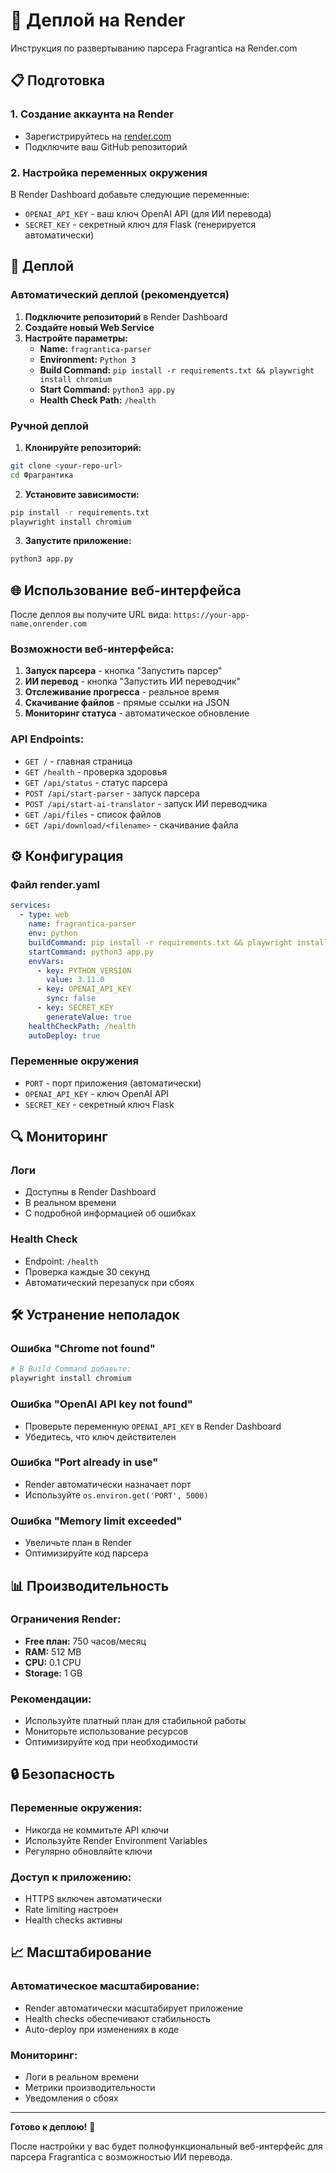# 🚀 Деплой на Render

Инструкция по развертыванию парсера Fragrantica на Render.com

## 📋 Подготовка

### 1. Создание аккаунта на Render
- Зарегистрируйтесь на [render.com](https://render.com)
- Подключите ваш GitHub репозиторий

### 2. Настройка переменных окружения
В Render Dashboard добавьте следующие переменные:

- `OPENAI_API_KEY` - ваш ключ OpenAI API (для ИИ перевода)
- `SECRET_KEY` - секретный ключ для Flask (генерируется автоматически)

## 🔧 Деплой

### Автоматический деплой (рекомендуется)

1. **Подключите репозиторий** в Render Dashboard
2. **Создайте новый Web Service**
3. **Настройте параметры:**
   - **Name:** `fragrantica-parser`
   - **Environment:** `Python 3`
   - **Build Command:** `pip install -r requirements.txt && playwright install chromium`
   - **Start Command:** `python3 app.py`
   - **Health Check Path:** `/health`

### Ручной деплой

1. **Клонируйте репозиторий:**
```bash
git clone <your-repo-url>
cd Фрагрантика
```

2. **Установите зависимости:**
```bash
pip install -r requirements.txt
playwright install chromium
```

3. **Запустите приложение:**
```bash
python3 app.py
```

## 🌐 Использование веб-интерфейса

После деплоя вы получите URL вида: `https://your-app-name.onrender.com`

### Возможности веб-интерфейса:

1. **Запуск парсера** - кнопка "Запустить парсер"
2. **ИИ перевод** - кнопка "Запустить ИИ переводчик" 
3. **Отслеживание прогресса** - реальное время
4. **Скачивание файлов** - прямые ссылки на JSON
5. **Мониторинг статуса** - автоматическое обновление

### API Endpoints:

- `GET /` - главная страница
- `GET /health` - проверка здоровья
- `GET /api/status` - статус парсера
- `POST /api/start-parser` - запуск парсера
- `POST /api/start-ai-translator` - запуск ИИ переводчика
- `GET /api/files` - список файлов
- `GET /api/download/<filename>` - скачивание файла

## ⚙️ Конфигурация

### Файл render.yaml
```yaml
services:
  - type: web
    name: fragrantica-parser
    env: python
    buildCommand: pip install -r requirements.txt && playwright install chromium
    startCommand: python3 app.py
    envVars:
      - key: PYTHON_VERSION
        value: 3.11.0
      - key: OPENAI_API_KEY
        sync: false
      - key: SECRET_KEY
        generateValue: true
    healthCheckPath: /health
    autoDeploy: true
```

### Переменные окружения
- `PORT` - порт приложения (автоматически)
- `OPENAI_API_KEY` - ключ OpenAI API
- `SECRET_KEY` - секретный ключ Flask

## 🔍 Мониторинг

### Логи
- Доступны в Render Dashboard
- В реальном времени
- С подробной информацией об ошибках

### Health Check
- Endpoint: `/health`
- Проверка каждые 30 секунд
- Автоматический перезапуск при сбоях

## 🛠️ Устранение неполадок

### Ошибка "Chrome not found"
```bash
# В Build Command добавьте:
playwright install chromium
```

### Ошибка "OpenAI API key not found"
- Проверьте переменную `OPENAI_API_KEY` в Render Dashboard
- Убедитесь, что ключ действителен

### Ошибка "Port already in use"
- Render автоматически назначает порт
- Используйте `os.environ.get('PORT', 5000)`

### Ошибка "Memory limit exceeded"
- Увеличьте план в Render
- Оптимизируйте код парсера

## 📊 Производительность

### Ограничения Render:
- **Free план:** 750 часов/месяц
- **RAM:** 512 MB
- **CPU:** 0.1 CPU
- **Storage:** 1 GB

### Рекомендации:
- Используйте платный план для стабильной работы
- Мониторьте использование ресурсов
- Оптимизируйте код при необходимости

## 🔒 Безопасность

### Переменные окружения:
- Никогда не коммитьте API ключи
- Используйте Render Environment Variables
- Регулярно обновляйте ключи

### Доступ к приложению:
- HTTPS включен автоматически
- Rate limiting настроен
- Health checks активны

## 📈 Масштабирование

### Автоматическое масштабирование:
- Render автоматически масштабирует приложение
- Health checks обеспечивают стабильность
- Auto-deploy при изменениях в коде

### Мониторинг:
- Логи в реальном времени
- Метрики производительности
- Уведомления о сбоях

---

**Готово к деплою!** 🚀

После настройки у вас будет полнофункциональный веб-интерфейс для парсера Fragrantica с возможностью ИИ перевода. 